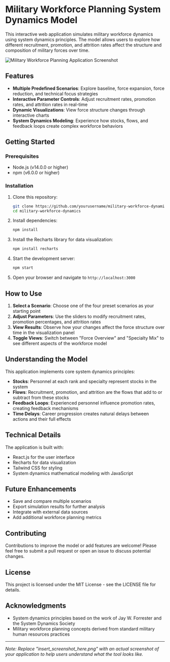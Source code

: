 # Military Workforce Planning System Dynamics Model

This interactive web application simulates military workforce dynamics using system dynamics principles. The model allows users to explore how different recruitment, promotion, and attrition rates affect the structure and composition of military forces over time.

![Military Workforce Planning Application Screenshot](![image](https://github.com/user-attachments/assets/33c1f479-cf48-4dbc-b8e4-815694bbb892)
)

## Features

- **Multiple Predefined Scenarios**: Explore baseline, force expansion, force reduction, and technical focus strategies
- **Interactive Parameter Controls**: Adjust recruitment rates, promotion rates, and attrition rates in real-time
- **Dynamic Visualizations**: View force structure changes through interactive charts
- **System Dynamics Modeling**: Experience how stocks, flows, and feedback loops create complex workforce behaviors

## Getting Started

### Prerequisites

- Node.js (v14.0.0 or higher)
- npm (v6.0.0 or higher)

### Installation

1. Clone this repository:
   ```bash
   git clone https://github.com/yourusername/military-workforce-dynamics.git
   cd military-workforce-dynamics
   ```

2. Install dependencies:
   ```bash
   npm install
   ```

3. Install the Recharts library for data visualization:
   ```bash
   npm install recharts
   ```

4. Start the development server:
   ```bash
   npm start
   ```

5. Open your browser and navigate to `http://localhost:3000`

## How to Use

1. **Select a Scenario**: Choose one of the four preset scenarios as your starting point
2. **Adjust Parameters**: Use the sliders to modify recruitment rates, promotion percentages, and attrition rates
3. **View Results**: Observe how your changes affect the force structure over time in the visualization panel
4. **Toggle Views**: Switch between "Force Overview" and "Specialty Mix" to see different aspects of the workforce model

## Understanding the Model

This application implements core system dynamics principles:

- **Stocks**: Personnel at each rank and specialty represent stocks in the system
- **Flows**: Recruitment, promotion, and attrition are the flows that add to or subtract from these stocks
- **Feedback Loops**: Experienced personnel influence promotion rates, creating feedback mechanisms
- **Time Delays**: Career progression creates natural delays between actions and their full effects

## Technical Details

The application is built with:
- React.js for the user interface
- Recharts for data visualization
- Tailwind CSS for styling
- System dynamics mathematical modeling with JavaScript

## Future Enhancements

- Save and compare multiple scenarios
- Export simulation results for further analysis
- Integrate with external data sources
- Add additional workforce planning metrics

## Contributing

Contributions to improve the model or add features are welcome! Please feel free to submit a pull request or open an issue to discuss potential changes.

## License

This project is licensed under the MIT License - see the LICENSE file for details.

## Acknowledgments

- System dynamics principles based on the work of Jay W. Forrester and the System Dynamics Society
- Military workforce planning concepts derived from standard military human resources practices

---

*Note: Replace "insert_screenshot_here.png" with an actual screenshot of your application to help users understand what the tool looks like.*
